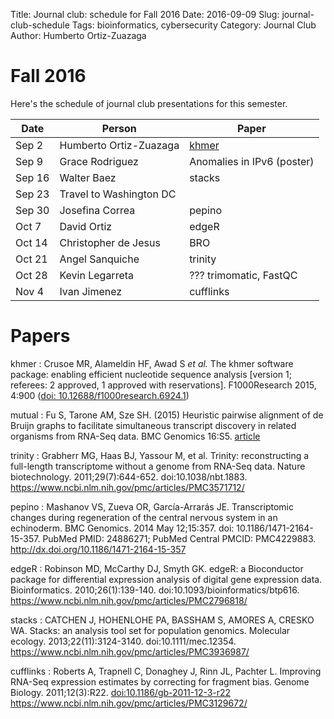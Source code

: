 Title: Journal club: schedule for Fall 2016
Date: 2016-09-09
Slug: journal-club-schedule
Tags: bioinformatics, cybersecurity
Category: Journal Club
Author: Humberto Ortiz-Zuazaga

# Fall 2016

Here's the schedule of journal club presentations for this semester.

| Date | Person | Paper |
|------|--------|-------|
| Sep 2 | Humberto Ortiz-Zuazaga | [khmer]({filename}/journal-khmer.md) |
| Sep 9 | Grace Rodriguez | Anomalies in IPv6 (poster) |
| Sep 16 | Walter Baez | stacks |
| Sep 23 | Travel to Washington DC
| Sep 30 | Josefina Correa | pepino |
| Oct 7 | David Ortiz | edgeR |
| Oct 14 | Christopher de Jesus | BRO |
| Oct 21 | Angel Sanquiche | trinity |
| Oct 28 | Kevin Legarreta | ??? trimomatic, FastQC |
| Nov 4 | Ivan Jimenez | cufflinks |

# Papers

khmer
: Crusoe MR, Alameldin HF, Awad S *et al.* The khmer software package:
enabling efficient nucleotide sequence analysis
[version 1; referees: 2 approved, 1 approved with reservations]. F1000Research
2015, 4:900
([doi: 10.12688/f1000research.6924.1](http://dx.doi.org/10.12688/f1000research.6924.1))

mutual
: Fu S, Tarone AM, Sze SH. (2015) Heuristic pairwise alignment
of de Bruijn graphs to facilitate simultaneous transcript discovery in
related organisms from RNA-Seq data. BMC Genomics 16:S5. [article](http://www.biomedcentral.com/1471-2164/16/S11/S5)


trinity
: Grabherr MG, Haas BJ, Yassour M, et al. Trinity:
reconstructing a full-length transcriptome without a genome from
RNA-Seq data. Nature
biotechnology. 2011;29(7):644-652. doi:10.1038/nbt.1883.
<https://www.ncbi.nlm.nih.gov/pmc/articles/PMC3571712/>

pepino
: Mashanov VS, Zueva OR, García-Arrarás JE. Transcriptomic
changes during regeneration of the central nervous system in an
echinoderm. BMC Genomics. 2014 May
12;15:357. doi: 10.1186/1471-2164-15-357. PubMed PMID: 24886271;
PubMed Central PMCID: PMC4229883.
<http://dx.doi.org/10.1186/1471-2164-15-357>

edgeR
: Robinson MD, McCarthy DJ, Smyth GK. edgeR: a Bioconductor
package for differential expression analysis of digital gene
expression
data. Bioinformatics. 2010;26(1):139-140. doi:10.1093/bioinformatics/btp616.
<https://www.ncbi.nlm.nih.gov/pmc/articles/PMC2796818/>

stacks
: CATCHEN J, HOHENLOHE PA, BASSHAM S, AMORES A, CRESKO
WA. Stacks: an analysis tool set for population genomics. Molecular
ecology. 2013;22(11):3124-3140. doi:10.1111/mec.12354.
<https://www.ncbi.nlm.nih.gov/pmc/articles/PMC3936987/>

cufflinks
: Roberts A, Trapnell C, Donaghey J, Rinn JL, Pachter
L. Improving RNA-Seq expression estimates by correcting for fragment
bias. Genome Biology. 2011;12(3):R22.
[doi:10.1186/gb-2011-12-3-r22](http://dx.doi.org/10.1186/gb-2011-12-3-r22)
<https://www.ncbi.nlm.nih.gov/pmc/articles/PMC3129672/>
